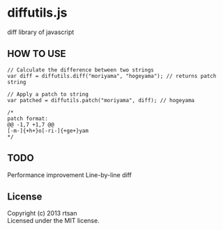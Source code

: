 diffutils.js
============

diff library of javascript

HOW TO USE
----------

```
// Calculate the difference between two strings
var diff = diffutils.diff("moriyama", "hogeyama"); // returns patch string

// Apply a patch to string
var patched = diffutils.patch("moriyama", diff); // hogeyama

/*
patch format:
@@ -1,7 +1,7 @@
[-m-]{+h+}o[-ri-]{+ge+}yam
*/

```

TODO
----

Performance improvement
Line-by-line diff

License
-------

Copyright (c) 2013 rtsan  
Licensed under the MIT license.
